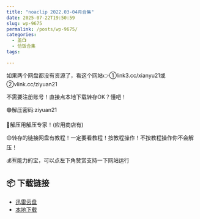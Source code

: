 ```yaml
---
title: "noaclip 2022.03-04月合集"
date: 2025-07-22T19:50:59
slug: wp-9675
permalink: /posts/wp-9675/
categories:
  - 盖📺
  - 恰饭合集
tags:

---
```


如果两个网盘都没有资源了，看这个网站👉①link3.cc/xianyu21或②vlink.cc/ziyuan21

不需要注册账号！直接点本地下载转存OK？懂吧！

🟢解压密码:ziyuan21

🔵解压用解压专家！(应用商店有)

🟡转存的链接网盘有教程！一定要看教程！按教程操作！不按教程操作你不会解压！

💰🈶能力的宝，可以点左下角赞赏支持一下网站运行

## 📦 下载链接
- [迅雷云盘](https://blziyuan21.com/pay-download/9675?key=7d6deab1d8&down_id=0)
- [本地下载](https://blziyuan21.com/pay-download/9675?key=7d6deab1d8&down_id=1)

